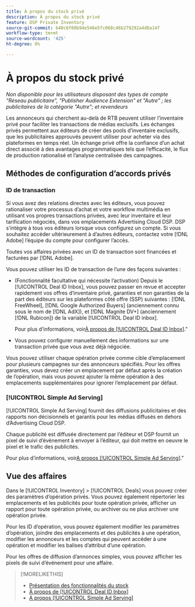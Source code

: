 ```yaml
---
title: À propos du stock privé
description: À propos du stock privé
feature: DSP Private Inventory
source-git-commit: b40c6f08b94e546e5fc068c46b279292a4d8a14f
workflow-type: tm+mt
source-wordcount: '425'
ht-degree: 0%

---
```


# À propos du stock privé

*Non disponible pour les utilisateurs disposant des types de compte &quot;Réseau publicitaire&quot;, &quot;Publisher Audience Extension&quot; et &quot;Autre&quot; ; les publicitaires de la catégorie &quot;Autre&quot;; et revendeurs*

Les annonceurs qui cherchent au-delà de RTB peuvent utiliser l’inventaire privé pour faciliter les transactions de médias exclusifs. Les échanges privés permettent aux éditeurs de créer des pools d’inventaire exclusifs, que les publicitaires approuvés peuvent utiliser pour acheter via des plateformes en temps réel. Un échange privé offre la confiance d’un achat direct associé à des avantages programmatiques tels que l’efficacité, le flux de production rationalisé et l’analyse centralisée des campagnes.

## Méthodes de configuration d’accords privés

### ID de transaction

Si vous avez des relations directes avec les éditeurs, vous pouvez rationaliser votre processus d’achat et votre workflow multimédia en utilisant vos propres transactions privées, avec leur inventaire et leur tarification négociés, dans vos emplacements Advertising Cloud DSP. DSP s’intègre à tous vos éditeurs lorsque vous configurez un compte. Si vous souhaitez accéder ultérieurement à d’autres éditeurs, contactez votre [!DNL Adobe] l’équipe du compte pour configurer l’accès. <!-- + sentence from Ramey? (no longer here) about how we certify the publishers -->

Toutes vos affaires privées avec un ID de transaction sont financées et facturées par [!DNL Adobe].

Vous pouvez utiliser les ID de transaction de l’une des façons suivantes :

* (Fonctionnalité facultative qui nécessite l’activation) Depuis le [!UICONTROL Deal ID Inbox], vous pouvez passer en revue et accepter rapidement vos offres d’inventaire privé, garanties et non garanties de la part des éditeurs sur les plateformes côté offre (SSP) suivantes : [!DNL FreeWheel], [!DNL Google Authorized Buyers] (anciennement connu sous le nom de [!DNL AdX]), et [!DNL Magnite DV+] (anciennement [!DNL Rubicon]) de la variable [!UICONTROL Deal ID inbox].

   Pour plus d’informations, voir[À propos de [!UICONTROL Deal ID Inbox]](deal-id-inbox-about.md).&quot;

* Vous pouvez configurer manuellement des informations sur une transaction privée que vous avez déjà négociée.

Vous pouvez utiliser chaque opération privée comme cible d’emplacement pour plusieurs campagnes sur des annonceurs spécifiés. Pour les offres garanties, vous devez créer un emplacement par défaut après la création de l’opération, mais vous pouvez ajouter la même opération à des emplacements supplémentaires pour ignorer l’emplacement par défaut.

### [!UICONTROL Simple Ad Serving]

[!UICONTROL Simple Ad Serving] fournit des diffusions publicitaires et des rapports non décisionnels et garantis pour les médias diffusés en dehors d’Advertising Cloud DSP.

Chaque publicité est diffusée directement par l’éditeur et DSP fournit un pixel de suivi d’événement à envoyer à l’éditeur, qui doit mettre en oeuvre le pixel et le trafic des publicités.

Pour plus d’informations, voir[A propos [!UICONTROL Simple Ad Serving]](simple-deal-about.md).&quot;

## Vue des affaires

Dans le [!UICONTROL Inventory] > [!UICONTROL Deals] vous pouvez créer des paramètres d’opération privés. Vous pouvez également répertorier les emplacements et les publicités pour toute opération privée, afficher un rapport pour toute opération privée, ou archiver ou ne plus archiver une opération privée.

Pour les ID d’opération, vous pouvez également modifier les paramètres d’opération, joindre des emplacements et des publicités à une opération, modifier les annonceurs et les comptes qui peuvent accéder à une opération et modifier les balises d’attribut d’une opération.

Pour les offres de diffusion d’annonces simples, vous pouvez afficher les pixels de suivi d’événement pour une affaire.

>[!MORELIKETHIS]
>
>* [Présentation des fonctionnalités du stock](/help/dsp/inventory/inventory-overview.md)
>* [À propos de [!UICONTROL Deal ID Inbox]](/help/dsp/inventory/deal-id-inbox-about.md)
>* [A propos [!UICONTROL Simple Ad Serving]](simple-deal-about.md)

